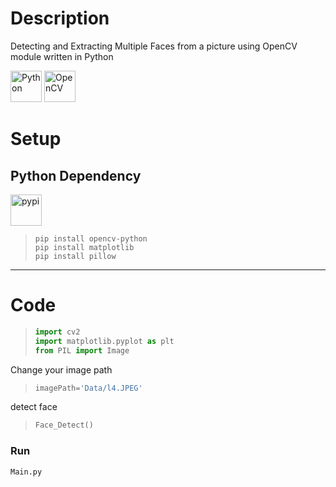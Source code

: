 # Description
Detecting and Extracting Multiple Faces from a picture using OpenCV module written in Python


<div align="left">
<img src="https://cdn.jsdelivr.net/gh/devicons/devicon@latest/icons/python/python-original.svg" height="50px" alt="Python" />  

<img src="https://cdn.jsdelivr.net/gh/devicons/devicon@latest/icons/opencv/opencv-original.svg" height="50px" alt="OpenCV" />
          
       
</div>


# Setup

## Python Dependency 
<img src="https://cdn.jsdelivr.net/gh/devicons/devicon@latest/icons/pypi/pypi-original.svg" height="50px" alt="pypi" />
          


> ``` console
> pip install opencv-python
> pip install matplotlib
> pip install pillow
> ```


---

# Code
> ``` python
> import cv2
> import matplotlib.pyplot as plt
> from PIL import Image
> ```

Change your image path
> ``` python 
> imagePath='Data/l4.JPEG'
> ```

detect face
> ``` python 
> Face_Detect()
> ```


### Run
``` python 
Main.py
```